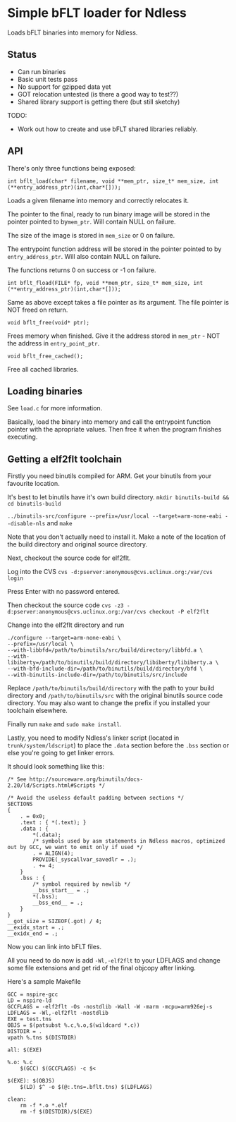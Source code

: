 # Simple bFLT loader for Ndless

Loads bFLT binaries into memory for Ndless.

## Status

* Can run binaries
* Basic unit tests pass
* No support for gzipped data yet
* GOT relocation untested (is there a good way to test??)
* Shared library support is getting there (but still sketchy)

TODO:

* Work out how to create and use bFLT shared libraries reliably.

## API

There's only three functions being exposed:

```int bflt_load(char* filename, void **mem_ptr, size_t* mem_size, int (**entry_address_ptr)(int,char*[]));```

Loads a given filename into memory and correctly relocates it.

The pointer to the final, ready to run binary image will be stored in the pointer pointed to by```mem_ptr```. Will contain NULL on failure.

The size of the image is stored in ```mem_size``` or 0 on failure.

The entrypoint function address will be stored in the pointer pointed to by ```entry_address_ptr```. Will also contain NULL on failure.

The functions returns 0 on success or -1 on failure.

```int bflt_fload(FILE* fp, void **mem_ptr, size_t* mem_size, int (**entry_address_ptr)(int,char*[]));```

Same as above except takes a file pointer as its argument. The file pointer is NOT freed on return.

```void bflt_free(void* ptr);```

Frees memory when finished. Give it the address stored in ```mem_ptr``` - NOT the address in ```entry_point_ptr```.

```void bflt_free_cached();```

Free all cached libraries.

## Loading binaries

See ```load.c``` for more information.

Basically, load the binary into memory and call the entrypoint function pointer with the apropriate values. Then free it when the program finishes executing.

## Getting a elf2flt toolchain

Firstly you need binutils compiled for ARM. Get your binutils from your favourite location.

It's best to let binutils have it's own build directory. ```mkdir binutils-build && cd binutils-build```

```../binutils-src/configure --prefix=/usr/local --target=arm-none-eabi --disable-nls``` and ```make```

Note that you don't actually need to install it. Make a note of the location of the build directory and original source directory.

Next, checkout the source code for elf2flt.

Log into the CVS ```cvs -d:pserver:anonymous@cvs.uclinux.org:/var/cvs login```

Press Enter with no password entered.

Then checkout the source code ```cvs -z3 -d:pserver:anonymous@cvs.uclinux.org:/var/cvs checkout -P elf2flt```

Change into the elf2flt directory and run

```
./configure --target=arm-none-eabi \
--prefix=/usr/local \
--with-libbfd=/path/to/binutils/src/build/directory/libbfd.a \
--with-libiberty=/path/to/binutils/build/directory/libiberty/libiberty.a \
--with-bfd-include-dir=/path/to/binutils/build/directory/bfd \
--with-binutils-include-dir=/path/to/binutils/src/include
```

Replace ```/path/to/binutils/build/directory``` with the path to your build directory and ```/path/to/binutils/src``` with the original binutils source code directory. You may also want to change the prefix if you installed your toolchain elsewhere.

Finally run ```make``` and ```sudo make install```.

Lastly, you need to modify Ndless's linker script (located in ```trunk/system/ldscript```) to place the ```.data``` section before the ```.bss``` section or else you're going to get linker errors.

It should look something like this:

```
/* See http://sourceware.org/binutils/docs-2.20/ld/Scripts.html#Scripts */

/* Avoid the useless default padding between sections */
SECTIONS
{
	. = 0x0;
	.text : { *(.text); }
	.data : {
		*(.data);
		/* symbols used by asm statements in Ndless macros, optimized out by GCC, we want to emit only if used */
		. = ALIGN(4);
		PROVIDE(_syscallvar_savedlr = .);
		. += 4;
	}
	.bss : {
		/* symbol required by newlib */
		__bss_start__ = .;
		*(.bss);
		__bss_end__ = .;
	}
}
__got_size = SIZEOF(.got) / 4;
__exidx_start = .;
__exidx_end = .;
```

Now you can link into bFLT files.

All you need to do now is add ```-Wl,-elf2flt``` to your LDFLAGS and change some file extensions and get rid of the final objcopy after linking.

Here's a sample Makefile

```
GCC = nspire-gcc
LD = nspire-ld
GCCFLAGS = -elf2flt -Os -nostdlib -Wall -W -marm -mcpu=arm926ej-s
LDFLAGS = -Wl,-elf2flt -nostdlib
EXE = test.tns
OBJS = $(patsubst %.c,%.o,$(wildcard *.c))
DISTDIR = .
vpath %.tns $(DISTDIR)

all: $(EXE)

%.o: %.c
	$(GCC) $(GCCFLAGS) -c $<

$(EXE): $(OBJS)
	$(LD) $^ -o $(@:.tns=.bflt.tns) $(LDFLAGS)

clean:
	rm -f *.o *.elf
	rm -f $(DISTDIR)/$(EXE)
```